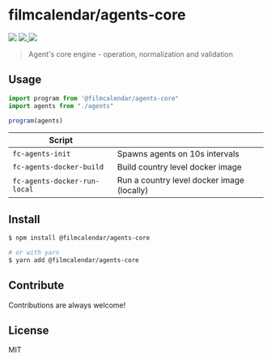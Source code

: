 # filmcalendar/agents-core

<p>
  <img src="https://img.shields.io/npm/v/@filmcalendar/agents-core">
  <a href="https://codecov.io/gh/filmcalendar/agents-core">
    <img src="https://codecov.io/gh/filmcalendar/agents-core/branch/main/graph/badge.svg?token=bpP3FyzgXg"/>
  </a>
  <img src="https://github.com/filmcalendar/agents-core/workflows/Build/badge.svg">
</p>

> Agent's core engine - operation, normalization and validation

## Usage

```typescript
import program from '@filmcalendar/agents-core"
import agents from "./agents"

program(agents)
```

| Script                       |                                            |
| ---------------------------- | ------------------------------------------ |
| `fc-agents-init`             | Spawns agents on 10s intervals             |
| `fc-agents-docker-build`     | Build country level docker image           |
| `fc-agents-docker-run-local` | Run a country level docker image (locally) |

## Install

```bash
$ npm install @filmcalendar/agents-core

# or with yarn
$ yarn add @filmcalendar/agents-core
```

## Contribute

Contributions are always welcome!

## License

MIT
